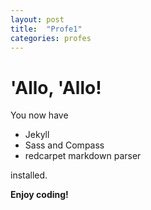```yaml
---
layout: post
title:  "Profe1"
categories: profes
---
```


# 'Allo, 'Allo!

You now have

- Jekyll
- Sass and Compass
- redcarpet markdown parser

installed.

**Enjoy coding!**
